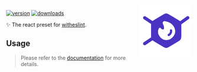 <!-- Badges -->
[src-version]: https://img.shields.io/npm/v/@witheslint/preset-react?style=flat&color=444&label=version
[src-download]: https://img.shields.io/npm/dm/@witheslint/preset-react?style=flat&color=444&label=download
[href-npm]: https://npmjs.com/package/@witheslint/preset-react

<img src="https://github.com/witheslint/static/raw/main/icons/witheslint.svg" alt="witheslint" align="right" width="140" height="140">

[![version][src-version]][href-npm]
[![downloads][src-download]][href-npm]

✨ The react preset for [witheslint](https://github.com/witheslint/witheslint).

## Usage

> Please refer to the [documentation](https://witheslint.github.io/integrations/react) for more details.

